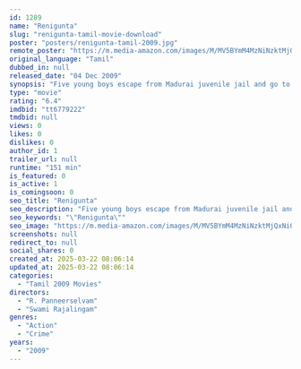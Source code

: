```yaml
---
id: 1289
name: "Renigunta"
slug: "renigunta-tamil-movie-download"
poster: "posters/renigunta-tamil-2009.jpg"
remote_poster: "https://m.media-amazon.com/images/M/MV5BYmM4MzNiNzktMjQxNi00NmM1LWIxOGItZDg3Y2FmMzBlNDc5XkEyXkFqcGdeQXVyOTk3NTc2MzE@._V1_SX300.jpg"
original_language: "Tamil"
dubbed_in: null
released_date: "04 Dec 2009"
synopsis: "Five young boys escape from Madurai juvenile jail and go to Mumbai and on the way get down at a place called Renigunta. What happens to the youngsters there forms the crux of the story."
type: "movie"
rating: "6.4"
imdbid: "tt6779222"
tmdbid: null
views: 0
likes: 0
dislikes: 0
author_id: 1
trailer_url: null
runtime: "151 min"
is_featured: 0
is_active: 1
is_comingsoon: 0
seo_title: "Renigunta"
seo_description: "Five young boys escape from Madurai juvenile jail and go to Mumbai and on the way get down at a place called Renigunta. What happens to the youngsters there forms the crux of the story."
seo_keywords: "\"Renigunta\""
seo_image: "https://m.media-amazon.com/images/M/MV5BYmM4MzNiNzktMjQxNi00NmM1LWIxOGItZDg3Y2FmMzBlNDc5XkEyXkFqcGdeQXVyOTk3NTc2MzE@._V1_SX300.jpg"
screenshots: null
redirect_to: null
social_shares: 0
created_at: 2025-03-22 08:06:14
updated_at: 2025-03-22 08:06:14
categories:
  - "Tamil 2009 Movies"
directors:
  - "R. Panneerselvam"
  - "Swami Rajalingam"
genres:
  - "Action"
  - "Crime"
years:
  - "2009"
---
```

